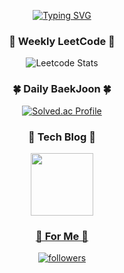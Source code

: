 <div align="center">
    
[![Typing SVG](https://readme-typing-svg.demolab.com?font=Dancing+Script&size=30&duration=3000&pause=1000&color=4AAEFF&width=285&lines=Stay+Hungry%2C+Stay+Foolish)](https://git.io/typing-svg)

### 🧶 Weekly LeetCode 🧶
![Leetcode Stats](https://leetcard.jacoblin.cool/won4885?theme=dark)

### 🍀 Daily BaekJoon 🍀
[![Solved.ac Profile](http://mazassumnida.wtf/api/v2/generate_badge?boj=2dcoder)](https://solved.ac/2dcoder/)
    
### 🦄 Tech Blog 🦄
<a href="http://sully-tech.dev"><img src="https://user-images.githubusercontent.com/62871026/223917522-153a0506-18c9-4ff8-aff8-566a5c2f972a.png" width="100" height="100">

### 🐳 For Me 🐳
![followers](https://img.shields.io/github/followers/won4885?style=social)
</div>
